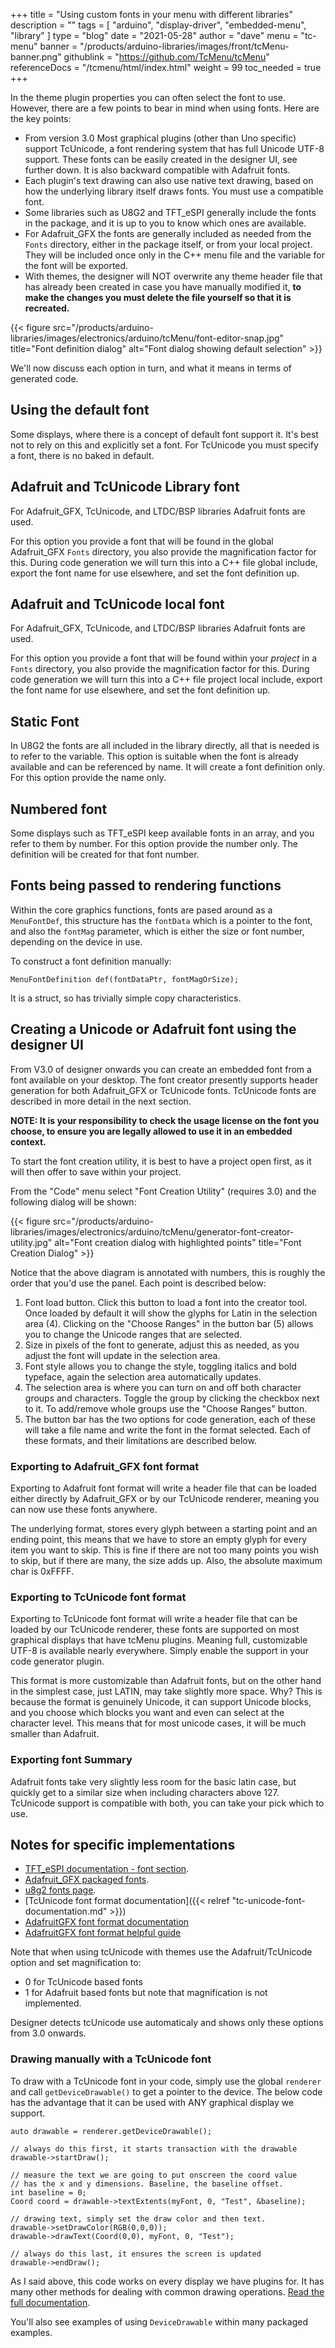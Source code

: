 +++
title = "Using custom fonts in your menu with different libraries"
description = ""
tags = [ "arduino", "display-driver", "embedded-menu", "library" ]
type = "blog"
date = "2021-05-28"
author =  "dave"
menu = "tc-menu"
banner = "/products/arduino-libraries/images/front/tcMenu-banner.png"
githublink = "https://github.com/TcMenu/tcMenu"
referenceDocs = "/tcmenu/html/index.html"
weight = 99
toc_needed = true
+++

In the theme plugin properties you can often select the font to use. However, there are a few points to bear in mind when using fonts. Here are the key points:

* From version 3.0 Most graphical plugins (other than Uno specific) support TcUnicode, a font rendering system that has full Unicode UTF-8 support. These fonts can be easily created in the designer UI, see further down. It is also backward compatible with Adafruit fonts.    
* Each plugin's text drawing can also use native text drawing, based on how the underlying library itself draws fonts. You must use a compatible font.
* Some libraries such as U8G2 and TFT_eSPI generally include the fonts in the package, and it is up to you to know which ones are available.
* For Adafruit_GFX the fonts are generally included as needed from the `Fonts` directory, either in the package itself, or from your local project. They will be included once only in the C++ menu file and the variable for the font will be exported.
* With themes, the designer will NOT overwrite any theme header file that has already been created in case you have manually modified it, **to make the changes you must delete the file yourself so that it is recreated.**


{{< figure src="/products/arduino-libraries/images/electronics/arduino/tcMenu/font-editor-snap.jpg" title="Font definition dialog" alt="Font dialog showing default selection" >}}

We'll now discuss each option in turn, and what it means in terms of generated code.

## Using the default font

Some displays, where there is a concept of default font support it. It's best not to rely on this and explicitly set a font. For TcUnicode you must specify a font, there is no baked in default. 

## Adafruit and TcUnicode Library font

For Adafruit_GFX, TcUnicode, and LTDC/BSP libraries Adafruit fonts are used.

For this option you provide a font that will be found in the global Adafruit_GFX `Fonts` directory, you also provide the magnification factor for this. During code generation we will turn this into a C++ file global include, export the font name for use elsewhere, and set the font definition up. 

## Adafruit and TcUnicode local font

For Adafruit_GFX, TcUnicode, and LTDC/BSP libraries Adafruit fonts are used.

For this option you provide a font that will be found within your *project* in a `Fonts` directory, you also provide the magnification factor for this. During code generation we will turn this into a C++ file project local include, export the font name for use elsewhere, and set the font definition up.

## Static Font

In U8G2 the fonts are all included in the library directly, all that is needed is to refer to the variable. This option is suitable when the font is already available and can be referenced by name. It will create a font definition only. For this option provide the name only.

## Numbered font

Some displays such as TFT_eSPI keep available fonts in an array, and you refer to them by number. For this option provide the number only. The definition will be created for that font number.

## Fonts being passed to rendering functions

Within the core graphics functions, fonts are pased around as a `MenuFontDef`, this structure has the `fontData` which is a pointer to the font, and also the `fontMag` parameter, which is either the size or font number, depending on the device in use.

To construct a font definition manually:

    MenuFontDefinition def(fontDataPtr, fontMagOrSize);

It is a struct, so has trivially simple copy characteristics.

## Creating a Unicode or Adafruit font using the designer UI

From V3.0 of designer onwards you can create an embedded font from a font available on your desktop. The font creator presently supports header generation for both Adafruit_GFX or TcUnicode fonts. TcUnicode fonts are described in more detail in the next section.

**NOTE: It is your responsibility to check the usage license on the font you choose, to ensure you are legally allowed to use it in an embedded context.** 

To start the font creation utility, it is best to have a project open first, as it will then offer to save within your project.

From the "Code" menu select "Font Creation Utility" (requires 3.0) and the following dialog will be shown:

{{< figure src="/products/arduino-libraries/images/electronics/arduino/tcMenu/generator-font-creator-utility.jpg" alt="Font creation dialog with highlighted points" title="Font Creation Dialog" >}} 

Notice that the above diagram is annotated with numbers, this is roughly the order that you'd use the panel. Each point is described below:

1. Font load button. Click this button to load a font into the creator tool. Once loaded by default it will show the glyphs for Latin in the selection area (4). Clicking on the "Choose Ranges" in the button bar (5) allows you to change the Unicode ranges that are selected.
2. Size in pixels of the font to generate, adjust this as needed, as you adjust the font will update in the selection area.
3. Font style allows you to change the style, toggling italics and bold typeface, again the selection area automatically updates.
4. The selection area is where you can turn on and off both character groups and characters. Toggle the group by clicking the checkbox next to it. To add/remove whole groups use the "Choose Ranges" button.
5. The button bar has the two options for code generation, each of these will take a file name and write the font in the format selected. Each of these formats, and their limitations are described below.

### Exporting to Adafruit_GFX font format

Exporting to Adafruit font format will write a header file that can be loaded either directly by Adafruit_GFX or by our TcUnicode renderer, meaning you can now use these fonts anywhere.

The underlying format, stores every glyph between a starting point and an ending point, this means that we have to store an empty glyph for every item you want to skip. This is fine if there are not too many points you wish to skip, but if there are many, the size adds up. Also, the absolute maximum char is 0xFFFF.

### Exporting to TcUnicode font format

Exporting to TcUnicode font format will write a header file that can be loaded by our TcUnicode renderer, these fonts are supported on most graphical displays that have tcMenu plugins. Meaning full, customizable UTF-8 is available nearly everywhere. Simply enable the support in your code generator plugin.

This format is more customizable than Adafruit fonts, but on the other hand in the simplest case, just LATIN, may take slightly more space. Why? This is because the format is genuinely Unicode, it can support Unicode blocks, and you choose which blocks you want and even can select at the character level. This means that for most unicode cases, it will be much smaller than Adafruit.

### Exporting font Summary

Adafruit fonts take very slightly less room for the basic latin case, but quickly get to a similar size when including characters above 127. TcUnicode support is compatible with both, you can take your pick which to use.

## Notes for specific implementations

* [TFT_eSPI documentation - font section](https://github.com/Bodmer/TFT_eSPI).
* [Adafruit_GFX packaged fonts](https://github.com/adafruit/Adafruit-GFX-Library/tree/master/Fonts).
* [u8g2 fonts page](https://github.com/olikraus/u8g2/wiki/fntlistall).
* [TcUnicode font format documentation]({{< relref "tc-unicode-font-documentation.md" >}})
* [AdafruitGFX font format documentation](https://learn.adafruit.com/creating-custom-symbol-font-for-adafruit-gfx-library/understanding-the-font-specification)
* [AdafruitGFX font format helpful guide](https://glenviewsoftware.com/projects/products/adafonteditor/adafruit-gfx-font-format/)

Note that when using tcUnicode with themes use the Adafruit/TcUnicode option and set magnification to:

* 0 for TcUnicode based fonts
* 1 for Adafruit based fonts but note that magnification is not implemented.

Designer detects tcUnicode use automaticaly and shows only these options from 3.0 onwards. 

### Drawing manually with a TcUnicode font

To draw with a TcUnicode font in your code, simply use the global `renderer` and call `getDeviceDrawable()` to get a pointer to the device. The below code has the advantage that it can be used with ANY graphical display we support.

    auto drawable = renderer.getDeviceDrawable();

    // always do this first, it starts transaction with the drawable
    drawable->startDraw();

    // measure the text we are going to put onscreen the coord value
    // has the x and y dimensions. Baseline, the baseline offset.
    int baseline = 0;
    Coord coord = drawable->textExtents(myFont, 0, "Test", &baseline);
    
    // drawing text, simply set the draw color and then text.
    drawable->setDrawColor(RGB(0,0,0));
    drawable->drawText(Coord(0,0), myFont, 0, "Test");

    // always do this last, it ensures the screen is updated
    drawable->endDraw();

As I said above, this code works on every display we have plugins for. It has many other methods for dealing with common drawing operations. [Read the full documentation](https://www.thecoderscorner.com/ref-docs/tcmenu/html/classtcgfx_1_1_device_drawable.html).

You'll also see examples of using `DeviceDrawable` within many packaged examples. 
